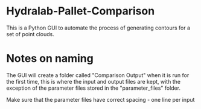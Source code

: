 # Hydralab-Pallet-Comparison

This is a Python GUI to automate the process of generating contours for a set of point clouds. 

# Notes on naming
The GUI will create a folder called "Comparison Output" when it is run for the first time, this is where the input and output files are kept, with the exception of the parameter files stored in the "parameter_files" folder. 

Make sure that the parameter files have correct spacing - one line per input
